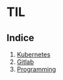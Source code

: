 # TIL

## Indice

1. [Kubernetes](./k8s/index.md)
2. [Gitlab](./gitlab/index.md)
3. [Programming](programming/index.md)
